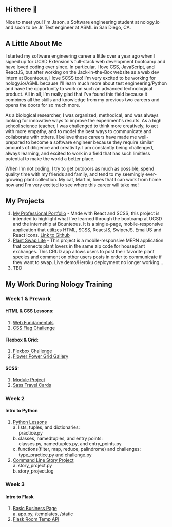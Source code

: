 ## Hi there 👋

Nice to meet you! I'm Jason, a Software engineering student at nology.io and soon to be Jr. Test engineer at ASML in San Diego, CA.

## A Little About Me

I started my software engineering career a little over a year ago when I signed up for UCSD Extension's full-stack web development bootcamp and have loved coding ever since. In particular, I love CSS, JavaScript, and ReactJS, but after working on the Jack-in-the-Box website as a web dev intern at Bounteous, I love SCSS too! I'm very excited to be working for nology.io/ASML because I'll learn much more about test engineering/Python and have the opportunity to work on such an advanced technological product. All in all, I'm really glad that I've found this field because it combines all the skills and knowledge from my previous two careers and opens the doors for so much more.

As a biological researcher, I was organized, methodical, and was always looking for innovative ways to improve the experiment's results. As a high school science teacher, I was challenged to think more creatively, to act with more empathy, and to model the best ways to communicate and collaborate with others. I believe these careers have made me well-prepared to become a software engineer because they require similar amounts of diligence and creativity. I am constantly being challenged, always learning, and excited to work in a field that has such limitless potential to make the world a better place.

When I'm not coding, I try to get outdoors as much as possible, spend quality time with my friends and family, and tend to my seemingly ever-growing plant collection. My cat, Martini, loves that I can work from home now and I'm very excited to see where this career will take me!
 
## My Projects 

1. <a target=_blank href=https://jaolsen7.github.io/json-portfolio/>My Professional Portfolio</a> - Made with React and SCSS, this project is intended to highlight what I've learned through the bootcamp at UCSD and the internship at Bounteous. It is a single-page, mobile-responsive application that utilizes HTML, SCSS, ReactJS, SwiperJS, EmailJS and React Icons. [Link to Github](https://github.com/jaolsen7/json-portfolio)
2. <a target=_blank href=https://github.com/jaolsen7/plant-swap>Plant Swap Lite</a> - This project is a mobile-responsive MERN application that connects plant lovers in the same zip code for houseplant exchanges. This CRUD app allows users to post their favorite plant species and comment on other users posts in order to communicate if they want to swap. Live demo/Heroku deployment no longer working...
3. TBD

## My Work During Nology Training

### Week 1 & Prework

#### HTML & CSS Lessons:
1. [Web Fundamentals](https://github.com/jsonolsen7/web-fundamentals)
2. [CSS Flag Challenge](https://github.com/jsonolsen7/css-flag-challenge)

#### Flexbox & Grid:
1. [Flexbox Challenge](https://github.com/jsonolsen7/flexbox-challenge)
2. [Flower Power Grid Gallery](https://github.com/jsonolsen7/grid-gallery)

#### SCSS:
1. [Module Project](https://github.com/jsonolsen7/module-project)
2. [Sass Travel Cards](https://github.com/jsonolsen7/sass-travel-cards)

### Week 2

#### Intro to Python
1. [Python Lessons](https://github.com/jsonolsen7/python-lessons)  
    a. lists, tuples, and dictionaries:  
    &emsp; practice.py  
    b. classes, namedtuples, and entry points:  
    &emsp; classes.py, namedtuples.py, and entry_points.py  
    c. functions(filter, map, reduce, palindrome) and challenges:  
    &emsp; type_practice.py and challenge.py  
2. [Command Line Story Project](https://github.com/jsonolsen7/python-lessons)  
    a. story_project.py  
    b. story_project.log

### Week 3

#### Intro to Flask
1. [Basic Business Page](https://github.com/jsonolsen7/python-lessons)  
    a. app.py, /templates, /static
2. [Flask Room Temp API](https://github.com/jsonolsen7/flask-lessons)